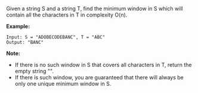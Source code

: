 Given a string S and a string T, find the minimum window in S which will contain all the characters in T in complexity O(n).

**Example:**

    Input: S = "ADOBECODEBANC", T = "ABC"
    Output: "BANC"  


**Note:**

* If there is no such window in S that covers all characters in T, return the empty string "".
* If there is such window, you are guaranteed that there will always be only one unique minimum window in S.